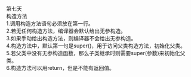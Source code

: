 第七天  
      构造方法  
	  1.调用构造方法语句必须放在第一行。  
	  2.若无任何构造方法，编译器会默认给出无参构造。  
	  3.如果手动给出构造方法，则编译器不会给出无参构造。  
	  4.构造方法中，默认第一句是super()，用于访问父类构造方法，初始化父类。  
	  5.若父类中没有无参构造函数，那么子类继承时则需要super(参数)来初始化父类。  
	  6.构造方法可以用return，但是不能有返回值。  
